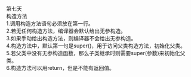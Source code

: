 第七天  
      构造方法  
	  1.调用构造方法语句必须放在第一行。  
	  2.若无任何构造方法，编译器会默认给出无参构造。  
	  3.如果手动给出构造方法，则编译器不会给出无参构造。  
	  4.构造方法中，默认第一句是super()，用于访问父类构造方法，初始化父类。  
	  5.若父类中没有无参构造函数，那么子类继承时则需要super(参数)来初始化父类。  
	  6.构造方法可以用return，但是不能有返回值。  
